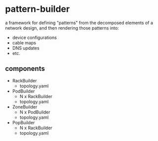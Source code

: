 # pattern-builder
a framework for defining "patterns" from the decomposed elements of a network design, and then rendering those patterns into:
- device configurations
- cable maps
- DNS updates
- etc.

## components
- RackBuilder
  - topology.yaml
- PodBuilder
  - N x RackBuilder
  - topology.yaml
- ZoneBuilder
  - N x PodBuilder
  - topology.yaml
- PopBuilder
  - N x RackBuilder
  - topology.yaml
